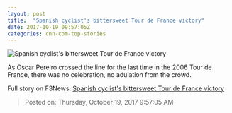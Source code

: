 ```yaml
---
layout: post
title:  "Spanish cyclist's bittersweet Tour de France victory"
date: 2017-10-19 09:57:05Z
categories: cnn-com-top-stories
---
```


![Spanish cyclist's bittersweet Tour de France victory](http://cdn.cnn.com/cnnnext/dam/assets/171017141301-oscar-pereiro-super-tease.jpg)

As Oscar Pereiro crossed the line for the last time in the 2006 Tour de France, there was no celebration, no adulation from the crowd.


Full story on F3News: [Spanish cyclist's bittersweet Tour de France victory](http://www.f3nws.com/n/4n3gKF)

> Posted on: Thursday, October 19, 2017 9:57:05 AM
